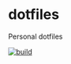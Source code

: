 dotfiles
===

Personal dotfiles

[![build](https://github.com/enckse/dotfiles/actions/workflows/build.yml/badge.svg)](https://github.com/enckse/dotfiles/actions/workflows/build.yml)
